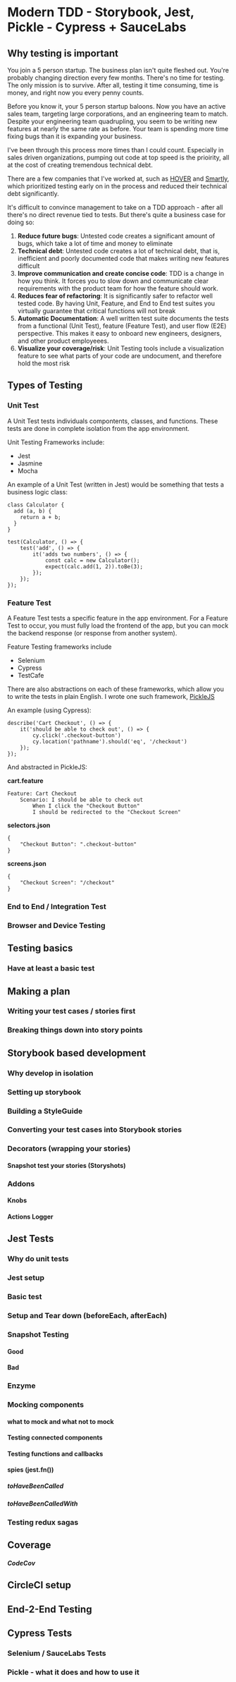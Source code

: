 # Modern TDD - Storybook, Jest, Pickle - Cypress + SauceLabs

## Why testing is important
You join a 5 person startup. The business plan isn't quite fleshed out. You're probably changing direction every few months. There's no time for testing. The only mission is to survive. After all, testing it time consuming, time is money, and right now you every penny counts.

Before you know it, your 5 person startup baloons. Now you have an active sales team, targeting large corporations, and an engineering team to match. Despite your engineering team quadrupling, you seem to be writing new features at nearly the same rate as before. Your team is spending more time fixing bugs than it is expanding your business.

I've been through this process more times than I could count. Especially in sales driven organizations, pumping out code at top speed is  the prioirity, all at the cost of creating tremendous technical debt. 

There are a few companies that I've worked at, such as [HOVER](http://hover.to) and [Smartly](http://smart.ly), which prioritized testing early on in the process and reduced their technical debt significantly. 

It's difficult to convince management to take on a TDD approach - after all there's no direct revenue tied to tests. But there's quite a business case for doing so:

1. **Reduce future bugs**: Untested code creates a significant amount of bugs, which take a lot of time and money to eliminate
2. **Technical debt**: Untested code creates a lot of technical debt, that is, inefficient and poorly documented code that makes writing new features difficult
3. **Improve communication and create concise code**: TDD is a change in how you think. It forces you to slow down and communicate clear requirements with the product team for how the feature should work.
4. **Reduces fear of refactoring**: It is significantly safer to refactor well tested code. By having Unit, Feature, and End to End test suites you virtually guarantee that critical functions will not break
5. **Automatic Documentation**: A well written test suite documents the tests from a functional (Unit Test), feature (Feature Test), and user flow (E2E) perspective. This makes it easy to onboard new engineers, designers, and other product employeees.
6. **Visualize your coverage/risk**: Unit Testing tools include a visualization feature to see what parts of your code are undocument, and therefore hold the most risk

## Types of Testing
### Unit Test
A Unit Test tests individuals compontents, classes, and functions. These tests are done in complete isolation from the app environment.

Unit Testing Frameworks include:
- Jest
- Jasmine
- Mocha

An example of a Unit Test (written in Jest) would be something that tests a business logic class:

```
class Calculator {
  add (a, b) {
    return a + b;
  }
}

test(Calculator, () => {
	test('add', () => {
		it('adds two numbers', () => {
			const calc = new Calculator();
			expect(calc.add(1, 2)).toBe(3);
        });
    });
});
```

### Feature Test
A Feature Test tests a specific feature in the app environment. For a Feature Test to occur, you must fully load the frontend of the app, but you can mock the backend response (or response from another system).

Feature Testing frameworks include
- Selenium
- Cypress
- TestCafe

There are also abstractions on each of these frameworks, which allow you to write the tests in plain English. I wrote one such framework, [PickleJS](http://picklejs.com)

An example (using Cypress):

```
describe('Cart Checkout', () => {
	it('should be able to check out', () => {
		cy.click('.checkout-button')
		cy.location('pathname').should('eq', '/checkout')
	});
});
```

And abstracted in PickleJS:

**cart.feature**
```
Feature: Cart Checkout
	Scenario: I should be able to check out
		When I click the "Checkout Button"
		I should be redirected to the "Checkout Screen"
```

**selectors.json**
```
{
	"Checkout Button": ".checkout-button"
}
```

**screens.json**
```
{
	"Checkout Screen": "/checkout"
}
```

### End to End / Integration Test
### Browser and Device Testing

## Testing basics
### Have at least a basic test

## Making a plan
### Writing your test cases / stories first
### Breaking things down into story points

## Storybook based development
### Why develop in isolation
### Setting up storybook
### Building a StyleGuide
### Converting your test cases into Storybook stories
### Decorators (wrapping your stories)
#### Snapshot test your stories (Storyshots)
### Addons
####  Knobs
####  Actions Logger

## Jest Tests
### Why do unit tests
### Jest setup
### Basic test
### Setup and Tear down (beforeEach, afterEach)
### Snapshot Testing
#### Good 
#### Bad
### Enzyme
### Mocking components
#### what to mock and what not to mock
#### Testing connected components
#### Testing functions and callbacks
#### spies (jest.fn())
##### toHaveBeenCalled
##### toHaveBeenCalledWith
### Testing redux sagas

## Coverage
##### CodeCov 

## CircleCI setup

## End-2-End Testing

## Cypress Tests
### Selenium / SauceLabs Tests
### Pickle - what it does and how to use it
<!--stackedit_data:
eyJoaXN0b3J5IjpbNDE3NDU1NTI2LDEzOTU0MDE0OTcsODA1NT
gzNTA3XX0=
-->